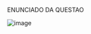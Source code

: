 ENUNCIADO DA QUESTAO

![image](https://user-images.githubusercontent.com/74836024/225759948-19f39b78-37c6-45ce-8fb6-1090977c1772.png)
